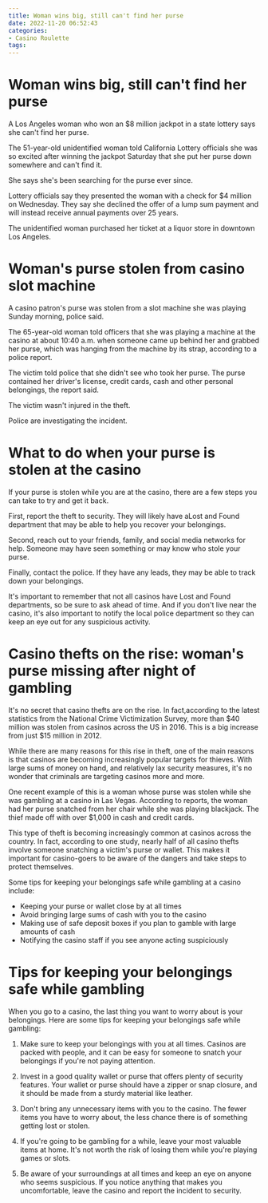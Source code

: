 ```yaml
---
title: Woman wins big, still can't find her purse
date: 2022-11-20 06:52:43
categories:
- Casino Roulette
tags:
---
```



#  Woman wins big, still can't find her purse

A Los Angeles woman who won an $8 million jackpot in a state lottery says she can't find her purse.

The 51-year-old unidentified woman told California Lottery officials she was so excited after winning the jackpot Saturday that she put her purse down somewhere and can't find it.

She says she's been searching for the purse ever since.

Lottery officials say they presented the woman with a check for $4 million on Wednesday. They say she declined the offer of a lump sum payment and will instead receive annual payments over 25 years.

The unidentified woman purchased her ticket at a liquor store in downtown Los Angeles.

#  Woman's purse stolen from casino slot machine

A casino patron's purse was stolen from a slot machine she was playing Sunday morning, police said.

The 65-year-old woman told officers that she was playing a machine at the casino at about 10:40 a.m. when someone came up behind her and grabbed her purse, which was hanging from the machine by its strap, according to a police report.

The victim told police that she didn't see who took her purse. The purse contained her driver's license, credit cards, cash and other personal belongings, the report said.

The victim wasn't injured in the theft.

Police are investigating the incident.

#  What to do when your purse is stolen at the casino

If your purse is stolen while you are at the casino, there are a few steps you can take to try and get it back.

First, report the theft to security. They will likely have aLost and Found department that may be able to help you recover your belongings.

Second, reach out to your friends, family, and social media networks for help. Someone may have seen something or may know who stole your purse.

Finally, contact the police. If they have any leads, they may be able to track down your belongings.

It's important to remember that not all casinos have Lost and Found departments, so be sure to ask ahead of time. And if you don't live near the casino, it's also important to notify the local police department so they can keep an eye out for any suspicious activity.

#  Casino thefts on the rise: woman's purse missing after night of gambling

It's no secret that casino thefts are on the rise. In fact,according to the latest statistics from the National Crime Victimization Survey, more than $40 million was stolen from casinos across the US in 2016. This is a big increase from just $15 million in 2012.

While there are many reasons for this rise in theft, one of the main reasons is that casinos are becoming increasingly popular targets for thieves. With large sums of money on hand, and relatively lax security measures, it's no wonder that criminals are targeting casinos more and more.

One recent example of this is a woman whose purse was stolen while she was gambling at a casino in Las Vegas. According to reports, the woman had her purse snatched from her chair while she was playing blackjack. The thief made off with over $1,000 in cash and credit cards.

This type of theft is becoming increasingly common at casinos across the country. In fact, according to one study, nearly half of all casino thefts involve someone snatching a victim's purse or wallet. This makes it important for casino-goers to be aware of the dangers and take steps to protect themselves.

Some tips for keeping your belongings safe while gambling at a casino include:

- Keeping your purse or wallet close by at all times
- Avoid bringing large sums of cash with you to the casino
- Making use of safe deposit boxes if you plan to gamble with large amounts of cash
- Notifying the casino staff if you see anyone acting suspiciously

#  Tips for keeping your belongings safe while gambling

When you go to a casino, the last thing you want to worry about is your belongings. Here are some tips for keeping your belongings safe while gambling:

1. Make sure to keep your belongings with you at all times. Casinos are packed with people, and it can be easy for someone to snatch your belongings if you're not paying attention.

2. Invest in a good quality wallet or purse that offers plenty of security features. Your wallet or purse should have a zipper or snap closure, and it should be made from a sturdy material like leather.

3. Don't bring any unnecessary items with you to the casino. The fewer items you have to worry about, the less chance there is of something getting lost or stolen.

4. If you're going to be gambling for a while, leave your most valuable items at home. It's not worth the risk of losing them while you're playing games or slots.

5. Be aware of your surroundings at all times and keep an eye on anyone who seems suspicious. If you notice anything that makes you uncomfortable, leave the casino and report the incident to security.